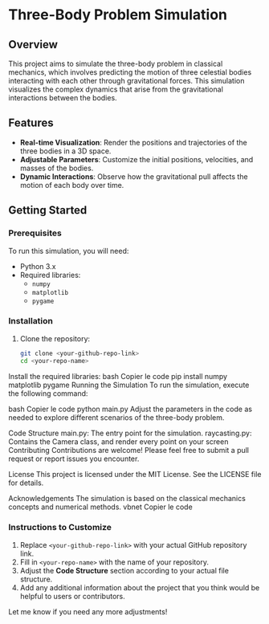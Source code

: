 # Three-Body Problem Simulation

## Overview

This project aims to simulate the three-body problem in classical mechanics, which involves predicting the motion of three celestial bodies interacting with each other through gravitational forces. This simulation visualizes the complex dynamics that arise from the gravitational interactions between the bodies.

## Features

- **Real-time Visualization**: Render the positions and trajectories of the three bodies in a 3D space.
- **Adjustable Parameters**: Customize the initial positions, velocities, and masses of the bodies.
- **Dynamic Interactions**: Observe how the gravitational pull affects the motion of each body over time.

## Getting Started

### Prerequisites

To run this simulation, you will need:

- Python 3.x
- Required libraries:
  - `numpy`
  - `matplotlib`
  - `pygame`

### Installation

1. Clone the repository:
   ```bash
   git clone <your-github-repo-link>
   cd <your-repo-name>
Install the required libraries:
bash
Copier le code
pip install numpy matplotlib pygame
Running the Simulation
To run the simulation, execute the following command:

bash
Copier le code
python main.py
Adjust the parameters in the code as needed to explore different scenarios of the three-body problem.

Code Structure
main.py: The entry point for the simulation.
raycasting.py: Contains the Camera class, and render every point on your screen
Contributing
Contributions are welcome! Please feel free to submit a pull request or report issues you encounter.

License
This project is licensed under the MIT License. See the LICENSE file for details.

Acknowledgements
The simulation is based on the classical mechanics concepts and numerical methods.
vbnet
Copier le code

### Instructions to Customize
1. Replace `<your-github-repo-link>` with your actual GitHub repository link.
2. Fill in `<your-repo-name>` with the name of your repository.
3. Adjust the **Code Structure** section according to your actual file structure.
4. Add any additional information about the project that you think would be helpful to users or contributors.

Let me know if you need any more adjustments!
